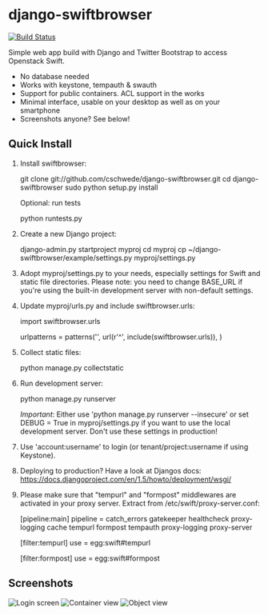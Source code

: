 django-swiftbrowser
===================

[![Build Status](https://travis-ci.org/cschwede/django-swiftbrowser.png?branch=master)](https://travis-ci.org/cschwede/django-swiftbrowser)

Simple web app build with Django and Twitter Bootstrap to access Openstack Swift.

* No database needed
* Works with keystone, tempauth & swauth
* Support for public containers. ACL support in the works
* Minimal interface, usable on your desktop as well as on your smartphone
* Screenshots anyone? See below!

Quick Install
-------------

1) Install swiftbrowser:

    git clone git://github.com/cschwede/django-swiftbrowser.git
    cd django-swiftbrowser
    sudo python setup.py install

   Optional: run tests

    python runtests.py

2) Create a new Django project:

    django-admin.py startproject myproj
    cd myproj
    cp ~/django-swiftbrowser/example/settings.py myproj/settings.py


3) Adopt myproj/settings.py to your needs, especially settings for Swift and static file directories.
   Please note: you need to change BASE_URL if you're using the built-in development server with non-default settings.

4) Update myproj/urls.py and include swiftbrowser.urls:

    import swiftbrowser.urls

    urlpatterns = patterns('',
        url(r'^', include(swiftbrowser.urls)),
    )

5) Collect static files:

    python manage.py collectstatic

6) Run development server:
    
    python manage.py runserver

   *Important*: Either use 'python manage.py runserver --insecure' or set DEBUG = True in myproj/settings.py if you want to use the
   local development server. Don't use these settings in production!

7) Use 'account:username' to login (or tenant/project:username if using Keystone).

8) Deploying to production? Have a look at Djangos docs: https://docs.djangoproject.com/en/1.5/howto/deployment/wsgi/

9) Please make sure that "tempurl" and "formpost" middlewares are activated in your proxy server. Extract from /etc/swift/proxy-server.conf:

    [pipeline:main]
    pipeline = catch_errors gatekeeper healthcheck proxy-logging cache tempurl formpost tempauth proxy-logging proxy-server

    [filter:tempurl]
    use = egg:swift#tempurl

    [filter:formpost]
    use = egg:swift#formpost


Screenshots
-----------

![Login screen](screenshots/00.png)
![Container view](screenshots/01.png)
![Object view](screenshots/02.png)

